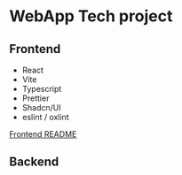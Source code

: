 # WebApp Tech project

## Frontend
- React
- Vite
- Typescript
- Prettier
- Shadcn/UI
- eslint / oxlint

[Frontend README](./frontend/README.md)

## Backend


